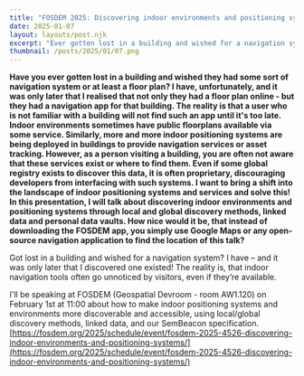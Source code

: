 ```yaml
---
title: "FOSDEM 2025: Discovering indoor environments and positioning systems"
date: 2025-01-07
layout: layouts/post.njk
excerpt: "Ever gotten lost in a building and wished for a navigation system but did not know where to find it? Discover how we can retrieve data from a building at FOSDEM 2025."
thumbnail: /posts/2025/01/07.png
---
```

**Have you ever gotten lost in a building and wished they had some sort of navigation system or at least a floor plan? I have, unfortunately, and it was only later that I realised that not only they had a floor plan online - but they had a navigation app for that building. The reality is that a user who is not familiar with a building will not find such an app until it's too late. Indoor environments sometimes have public floorplans available via some service. Similarly, more and more indoor positioning systems are being deployed in buildings to provide navigation services or asset tracking. However, as a person visiting a building, you are often not aware that these services exist or where to find them. Even if some global registry exists to discover this data, it is often proprietary, discouraging developers from interfacing with such systems. I want to bring a shift into the landscape of indoor positioning systems and services and solve this! In this presentation, I will talk about discovering indoor environments and positioning systems through local and global discovery methods, linked data and personal data vaults. How nice would it be, that instead of downloading the FOSDEM app, you simply use Google Maps or any open-source navigation application to find the location of this talk?**

Got lost in a building and wished for a navigation system? I have – and it was only later that I discovered one existed! The reality is, that indoor navigation tools often go unnoticed by visitors, even if they’re available. 

I'll be speaking at FOSDEM (Geospatial Devroom - room AW1.120) on February 1st at 11:00 about how to make indoor positioning systems and environments more discoverable and accessible, using local/global discovery methods, linked data, and our SemBeacon specification.
[https://fosdem.org/2025/schedule/event/fosdem-2025-4526-discovering-indoor-environments-and-positioning-systems/](https://fosdem.org/2025/schedule/event/fosdem-2025-4526-discovering-indoor-environments-and-positioning-systems/)
